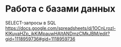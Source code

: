 # Работа с базами данных
SELECT-запросы в SQL https://docs.google.com/spreadsheets/d/1OCnLrozl-KlKuyaHZp_jkKiMpauwHAltANDmzCMkJBM/edit?gid=1118959736#gid=1118959736
